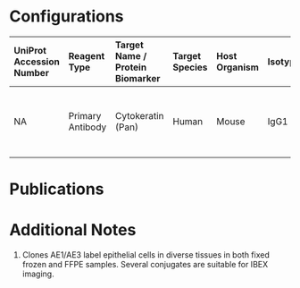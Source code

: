 # Configurations

| UniProt Accession Number   | Reagent Type     | Target Name / Protein Biomarker   | Target Species   | Host Organism   | Isotype   | Clonality   | Vendor            | Catalog Number   | Conjugate   | RRID       | Availability   | Method        | Tissue Preservation   | Target Tissue   | Tissue State   | Detergent         | Antigen Retrieval Conditions                                  | Dye Inactivation Conditions   | Recommend   | Agree               | Disagree   | Contributor         | Notes       |
|:---------------------------|:-----------------|:----------------------------------|:-----------------|:----------------|:----------|:------------|:------------------|:-----------------|:------------|:-----------|:---------------|:--------------|:----------------------|:----------------|:---------------|:------------------|:--------------------------------------------------------------|:------------------------------|:------------|:--------------------|:-----------|:--------------------|:------------|
| NA                         | Primary Antibody | Cytokeratin (Pan)                 | Human            | Mouse           | IgG1      | AE1/AE3     | Novus Biologicals | NBP2-33200AF750  | AF750       | AB_2868569 | Stock          | IBEX2D Manual | FFPE                  | Tonsil          | NA             | 0.3% Triton-X-100 | pH 6 for 40 minutes at 95C (AR6 Akoya Biosciences AR600250ML) | 1 mg/ml LiBH4 15 minutes      | Yes         | 0000-0002-5187-810X | NA         | 0000-0002-5187-810X | [1](#notes) |

# Publications



# Additional Notes

<a name="notes"></a>
1. Clones AE1/AE3 label epithelial cells in diverse tissues in both fixed frozen and FFPE samples. Several conjugates are suitable for IBEX imaging.
